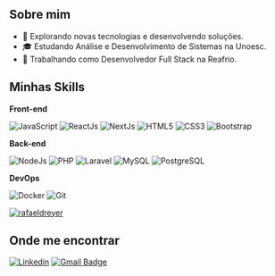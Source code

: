## Sobre mim

- 🤔 Explorando novas tecnologias e desenvolvendo soluções.
- 🎓 Estudando Análise e Desenvolvimento de Sistemas na Unoesc.
- 💼 Trabalhando como Desenvolvedor Full Stack na Reafrio.

## Minhas Skills

**Front-end**

![JavaScript](https://img.shields.io/badge/JavaScript-F7DF1E?style=for-the-badge&logo=javascript&logoColor=black)
![ReactJs](https://img.shields.io/badge/React.Js-20232A?style=for-the-badge&logo=react&logoColor=61DAFB)
![NextJs](https://img.shields.io/badge/Next.Js-20232A?style=for-the-badge&logo=next.js&logoColor=61DAFB)
![HTML5](https://img.shields.io/badge/HTML5-E34F26?style=for-the-badge&logo=html5&logoColor=white)
![CSS3](https://img.shields.io/badge/CSS3-1572B6?style=for-the-badge&logo=css3&logoColor=white)
![Bootstrap](https://img.shields.io/badge/Bootstrap-563D7C?style=for-the-badge&logo=bootstrap&logoColor=white)

**Back-end**

![NodeJs](https://img.shields.io/badge/Node.js-43853D?style=for-the-badge&logo=node.js&logoColor=white)
![PHP](https://img.shields.io/badge/PHP-777BB4?style=for-the-badge&logo=php&logoColor=white)
![Laravel](https://img.shields.io/badge/Laravel-FF2D20?style=for-the-badge&logo=laravel&logoColor=white)
![MySQL](https://img.shields.io/badge/MySQL-00000F?style=for-the-badge&logo=mysql&logoColor=white)
![PostgreSQL](https://img.shields.io/badge/PostgreSQL-316192?style=for-the-badge&logo=postgresql&logoColor=white)

**DevOps**

![Docker](https://img.shields.io/badge/Docker-2496ED?style=for-the-badge&logo=docker&logoColor=white)
![Git](https://img.shields.io/badge/Git-E34F26?style=for-the-badge&logo=git&logoColor=white)

[![rafaeldreyer](https://github-readme-stats.vercel.app/api?username=rafaeldreyer&theme=tokyonight)](https://github.com/anuraghazra/github-readme-stats)

## Onde me encontrar

[![Linkedin](https://img.shields.io/badge/-Linkedin-blue?style=flat-square&logo=Linkedin&logoColor=white&link=https://www.linkedin.com/in/rafaeldreyer/)](https://www.linkedin.com/in/rafaeldreyer/)
[![Gmail Badge](https://img.shields.io/badge/-dreyerafael@gmail.com-006bed?style=flat-square&logo=Gmail&logoColor=white&link=mailto:dreyerafael@gmail.com)](mailto:dreyerafael@gmail.com)


